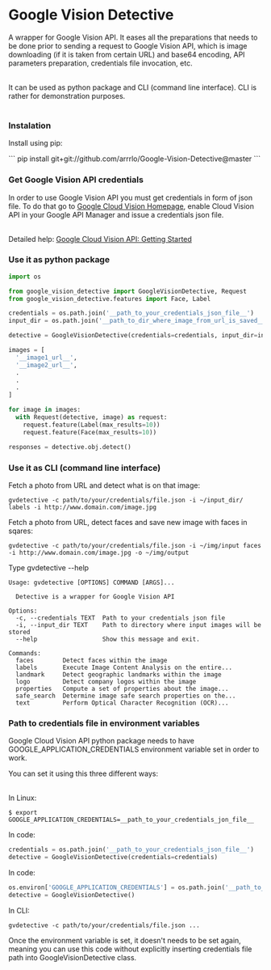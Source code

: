<h1>Google Vision Detective</h1>

A wrapper for Google Vision API. It eases all the preparations that needs to be done prior to sending a request to Google Vision API, which is image downloading (if it is taken from certain URL) and base64 encoding, API parameters preparation, credentials file invocation, etc.<br /><br />

It can be used as python package and CLI (command line interface). CLI is rather for demonstration purposes.<br /><br />

<h3>Instalation</h3>

<p>Install using pip:</p>
```
pip install git+git://github.com/arrrlo/Google-Vision-Detective@master
```

<h3>Get Google Vision API credentials</h3>

<p>In order to use Google Vision API you must get credentials in form of json file. To do that go to <a href="https://cloud.google.com/vision/">Google Cloud Vision Homepage</a>, enable Cloud Vision API in your Google API Manager and issue a credentials json file.<br/><br/>

Detailed help: <a href="https://cloud.google.com/vision/docs/getting-started">Google Cloud Vision API: Getting Started</a></p>

<h3>Use it as python package</h3>

```python
import os

from google_vision_detective import GoogleVisionDetective, Request
from google_vision_detective.features import Face, Label

credentials = os.path.join('__path_to_your_credentials_json_file__')
input_dir = os.path.join('__path_to_dir_where_image_from_url_is_saved__')

detective = GoogleVisionDetective(credentials=credentials, input_dir=input_dir)

images = [
  '__image1_url__',
  '__image2_url__',
  .
  .
  .
]

for image in images:
  with Request(detective, image) as request:
    request.feature(Label(max_results=10))
    request.feature(Face(max_results=10))

responses = detective.obj.detect()
```

<h3>Use it as CLI (command line interface)</h3>

<p>Fetch a photo from URL and detect what is on that image:</p>

```
gvdetective -c path/to/your/credentials/file.json -i ~/input_dir/ labels -i http://www.domain.com/image.jpg
```

<p>Fetch a photo from URL, detect faces and save new image with faces in sqares:</p>

```
gvdetective -c path/to/your/credentials/file.json -i ~/img/input faces -i http://www.domain.com/image.jpg -o ~/img/output
```

<p>Type gvdetective --help</p>

```
Usage: gvdetective [OPTIONS] COMMAND [ARGS]...

  Detective is a wrapper for Google Vision API

Options:
  -c, --credentials TEXT  Path to your credentials json file
  -i, --input_dir TEXT    Path to directory where input images will be stored
  --help                  Show this message and exit.

Commands:
  faces        Detect faces within the image
  labels       Execute Image Content Analysis on the entire...
  landmark     Detect geographic landmarks within the image
  logo         Detect company logos within the image
  properties   Compute a set of properties about the image...
  safe_search  Determine image safe search properties on the...
  text         Perform Optical Character Recognition (OCR)...
```

<h3>Path to credentials file in environment variables</h3>

<p>Google Cloud Vision API python package needs to have GOOGLE_APPLICATION_CREDENTIALS environment variable set in order to work.</p>

You can set it using this three different ways:<br /><br />

In Linux: 
```
$ export GOOGLE_APPLICATION_CREDENTIALS=__path_to_your_credentials_jon_file__
```
In code:
```python
credentials = os.path.join('__path_to_your_credentials_json_file__')
detective = GoogleVisionDetective(credentials=credentials)
```
In code:
```python
os.environ['GOOGLE_APPLICATION_CREDENTIALS'] = os.path.join('__path_to_your_credentials_json_file__')
detective = GoogleVisionDetective()
```
In CLI:
```
gvdetective -c path/to/your/credentials/file.json ...
```

<p>Once the environment variable is set, it doesn't needs to be set again, meaning you can use this code without explicitly inserting credentials file path into GoogleVisionDetective class.</p>
